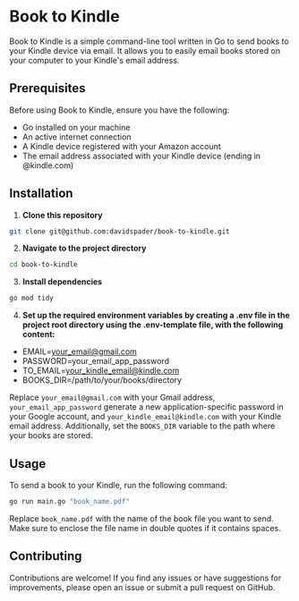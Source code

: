 # Book to Kindle

Book to Kindle is a simple command-line tool written in Go to send books to your Kindle device via email. It allows you to easily email books stored on your computer to your Kindle's email address.

## Prerequisites

Before using Book to Kindle, ensure you have the following:

- Go installed on your machine
- An active internet connection
- A Kindle device registered with your Amazon account
- The email address associated with your Kindle device (ending in @kindle.com)

## Installation

1. **Clone this repository**
```bash
git clone git@github.com:davidspader/book-to-kindle.git
```

2. **Navigate to the project directory**
```bash
cd book-to-kindle
```

3. **Install dependencies**
```bash
go mod tidy
```


4. **Set up the required environment variables by creating a .env file in the project root directory using the .env-template file, with the following content:**

- EMAIL=your_email@gmail.com
- PASSWORD=your_email_app_password
- TO_EMAIL=your_kindle_email@kindle.com
- BOOKS_DIR=/path/to/your/books/directory

Replace `your_email@gmail.com` with your Gmail address, `your_email_app_password` generate a new application-specific password in your Google account, and `your_kindle_email@kindle.com` with your Kindle email address. Additionally, set the `BOOKS_DIR` variable to the path where your books are stored.

## Usage

To send a book to your Kindle, run the following command:
```bash
go run main.go "book_name.pdf"
```

Replace `book_name.pdf` with the name of the book file you want to send. Make sure to enclose the file name in double quotes if it contains spaces.

## Contributing

Contributions are welcome! If you find any issues or have suggestions for improvements, please open an issue or submit a pull request on GitHub.
